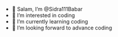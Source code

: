 - 👋 Salam, I’m @Sidra111Babar
- 👀 I’m interested in coding
- 🌱 I’m currently learning coding
- 💞️ I’m looking forward to advance coding


<!---
Sidra111Babar/Sidra111Babar is a ✨ special ✨ repository because its `README.md` (this file) appears on your GitHub profile.
You can click the Preview link to take a look at your changes.
--->
